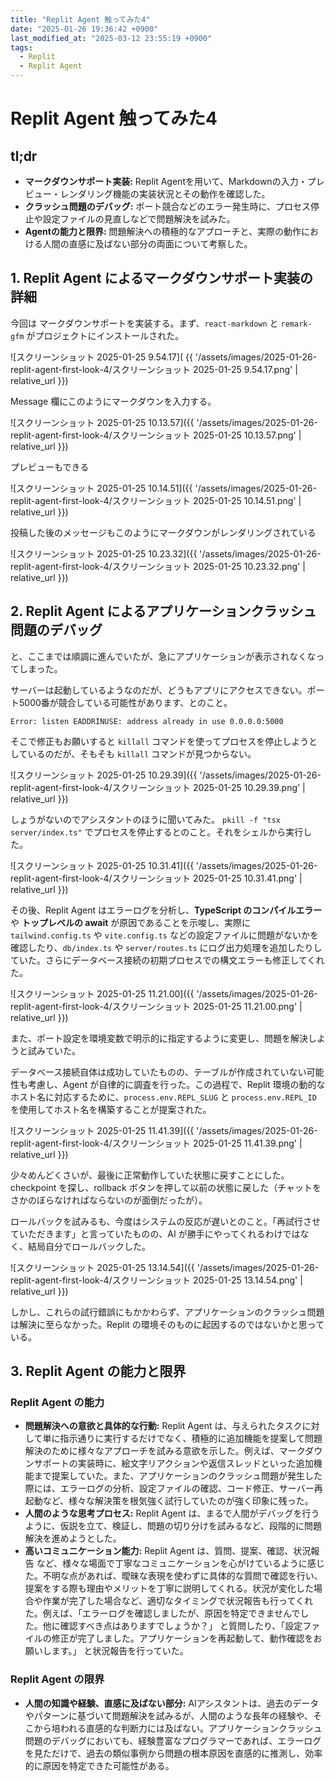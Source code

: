 ```yaml
---
title: "Replit Agent 触ってみた4"
date: "2025-01-26 19:36:42 +0900"
last_modified_at: "2025-03-12 23:55:19 +0900"
tags:
  - Replit
  - Replit Agent
---
```


# Replit Agent 触ってみた4
## tl;dr
- **マークダウンサポート実装:** Replit Agentを用いて、Markdownの入力・プレビュー・レンダリング機能の実装状況とその動作を確認した。
- **クラッシュ問題のデバッグ:** ポート競合などのエラー発生時に、プロセス停止や設定ファイルの見直しなどで問題解決を試みた。
- **Agentの能力と限界:** 問題解決への積極的なアプローチと、実際の動作における人間の直感に及ばない部分の両面について考察した。

## 1. Replit Agent によるマークダウンサポート実装の詳細

今回は マークダウンサポートを実装する。まず、`react-markdown` と `remark-gfm` がプロジェクトにインストールされた。

![スクリーンショット 2025-01-25 9.54.17]( {{ '/assets/images/2025-01-26-replit-agent-first-look-4/スクリーンショット 2025-01-25 9.54.17.png' | relative_url  }})

Message 欄にこのようにマークダウンを入力する。

![スクリーンショット 2025-01-25 10.13.57]({{ '/assets/images/2025-01-26-replit-agent-first-look-4/スクリーンショット 2025-01-25 10.13.57.png' | relative_url  }})

プレビューもできる

![スクリーンショット 2025-01-25 10.14.51]({{ '/assets/images/2025-01-26-replit-agent-first-look-4/スクリーンショット 2025-01-25 10.14.51.png' | relative_url  }})

投稿した後のメッセージもこのようにマークダウンがレンダリングされている

![スクリーンショット 2025-01-25 10.23.32]({{ '/assets/images/2025-01-26-replit-agent-first-look-4/スクリーンショット 2025-01-25 10.23.32.png' | relative_url  }})

## 2. Replit Agent によるアプリケーションクラッシュ問題のデバッグ

と、ここまでは順調に進んでいたが、急にアプリケーションが表示されなくなってしまった。

サーバーは起動しているようなのだが、どうもアプリにアクセスできない。ポート5000番が競合している可能性があります、とのこと。

```
Error: listen EADDRINUSE: address already in use 0.0.0.0:5000
```

そこで修正もお願いすると `killall` コマンドを使ってプロセスを停止しようとしているのだが、そもそも `killall` コマンドが見つからない。

![スクリーンショット 2025-01-25 10.29.39]({{ '/assets/images/2025-01-26-replit-agent-first-look-4/スクリーンショット 2025-01-25 10.29.39.png' | relative_url  }})

しょうがないのでアシスタントのほうに聞いてみた。 `pkill -f "tsx server/index.ts"` でプロセスを停止するとのこと。それをシェルから実行した。

![スクリーンショット 2025-01-25 10.31.41]({{ '/assets/images/2025-01-26-replit-agent-first-look-4/スクリーンショット 2025-01-25 10.31.41.png' | relative_url  }})

その後、Replit Agent はエラーログを分析し、**TypeScript のコンパイルエラー** や **トップレベルの await** が原因であることを示唆し、実際に `tailwind.config.ts` や `vite.config.ts` などの設定ファイルに問題がないかを確認したり、`db/index.ts` や `server/routes.ts` にログ出力処理を追加したりしていた。さらにデータベース接続の初期プロセスでの構文エラーも修正してくれた。

![スクリーンショット 2025-01-25 11.21.00]({{ '/assets/images/2025-01-26-replit-agent-first-look-4/スクリーンショット 2025-01-25 11.21.00.png' | relative_url  }})

また、ポート設定を環境変数で明示的に指定するように変更し、問題を解決しようと試みていた。

データベース接続自体は成功していたものの、テーブルが作成されていない可能性も考慮し、Agent が自律的に調査を行った。この過程で、Replit 環境の動的なホスト名に対応するために、`process.env.REPL_SLUG` と `process.env.REPL_ID` を使用してホスト名を構築することが提案された。

![スクリーンショット 2025-01-25 11.41.39]({{ '/assets/images/2025-01-26-replit-agent-first-look-4/スクリーンショット 2025-01-25 11.41.39.png' | relative_url  }})

少々めんどくさいが、最後に正常動作していた状態に戻すことにした。checkpoint を探し、rollback ボタンを押して以前の状態に戻した（チャットをさかのぼらなければならないのが面倒だったが）。

ロールバックを試みるも、今度はシステムの反応が遅いとのこと。「再試行させていただきます」と言っていたものの、AI が勝手にやってくれるわけではなく、結局自分でロールバックした。

![スクリーンショット 2025-01-25 13.14.54]({{ '/assets/images/2025-01-26-replit-agent-first-look-4/スクリーンショット 2025-01-25 13.14.54.png' | relative_url  }})

しかし、これらの試行錯誤にもかかわらず、アプリケーションのクラッシュ問題は解決に至らなかった。Replit の環境そのものに起因するのではないかと思っている。

## 3. Replit Agent の能力と限界
### Replit Agent の能力

* **問題解決への意欲と具体的な行動:** Replit Agent は、与えられたタスクに対して単に指示通りに実行するだけでなく、積極的に追加機能を提案して問題解決のために様々なアプローチを試みる意欲を示した。例えば、マークダウンサポートの実装時に、絵文字リアクションや返信スレッドといった追加機能まで提案していた。また、アプリケーションのクラッシュ問題が発生した際には、エラーログの分析、設定ファイルの確認、コード修正、サーバー再起動など、様々な解決策を根気強く試行していたのが強く印象に残った。
* **人間のような思考プロセス:** Replit Agent は、まるで人間がデバッグを行うように、仮説を立て、検証し、問題の切り分けを試みるなど、段階的に問題解決を進めようとした。
* **高いコミュニケーション能力:** Replit Agent は、質問、提案、確認、状況報告 など、様々な場面で丁寧なコミュニケーションを心がけているように感じた。不明な点があれば、曖昧な表現を使わずに具体的な質問で確認を行い、提案をする際も理由やメリットを丁寧に説明してくれる。状況が変化した場合や作業が完了した場合など、適切なタイミングで状況報告も行ってくれた。例えば、「エラーログを確認しましたが、原因を特定できませんでした。他に確認すべき点はありますでしょうか？」 と質問したり、「設定ファイルの修正が完了しました。アプリケーションを再起動して、動作確認をお願いします。」 と状況報告を行っていた。

### Replit Agent の限界

*  **人間の知識や経験、直感に及ばない部分:** AIアシスタントは、過去のデータやパターンに基づいて問題解決を試みるが、人間のような長年の経験や、そこから培われる直感的な判断力には及ばない。アプリケーションクラッシュ問題のデバッグにおいても、経験豊富なプログラマーであれば、エラーログを見ただけで、過去の類似事例から問題の根本原因を直感的に推測し、効率的に原因を特定できた可能性がある。
